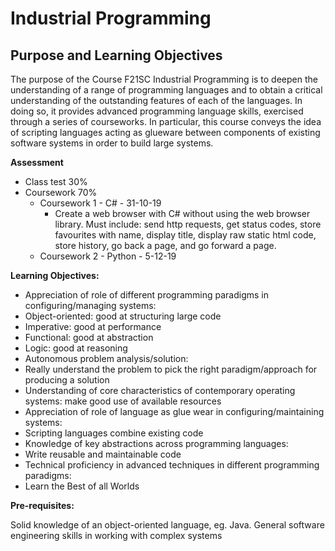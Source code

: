 # Industrial Programming

## Purpose and Learning Objectives

The purpose of the Course F21SC Industrial Programming is to deepen the understanding of a range of programming languages and to obtain a critical understanding of the outstanding features of each of the languages. In doing so, it provides advanced programming language skills, exercised through a series of courseworks. In particular, this course conveys the idea of scripting languages acting as glueware between components of existing software systems in order to build large systems.

**Assessment**

* Class test 30%
* Coursework 70%
    * Coursework 1 - C# - 31-10-19
        * Create a web browser with C# without using the web browser library. Must include: send http requests, get status codes, store favourites with name, display title, display raw static html code, store history, go back a page, and go forward a page.
    * Coursework 2 - Python - 5-12-19

**Learning Objectives:**

* Appreciation of role of different programming paradigms in configuring/managing systems:
* Object-oriented: good at structuring large code
* Imperative: good at performance
* Functional: good at abstraction
* Logic: good at reasoning
* Autonomous problem analysis/solution:
* Really understand the problem to pick the right paradigm/approach for producing a solution
* Understanding of core characteristics of contemporary operating systems: make good use of available resources
* Appreciation of role of language as glue wear in configuring/maintaining systems:
* Scripting languages combine existing code
* Knowledge of key abstractions across programming languages:
* Write reusable and maintainable code
* Technical proficiency in advanced techniques in different programming paradigms:
* Learn the Best of all Worlds

**Pre-requisites:**

Solid knowledge of an object-oriented language, eg. Java.
General software engineering skills in working with complex systems
